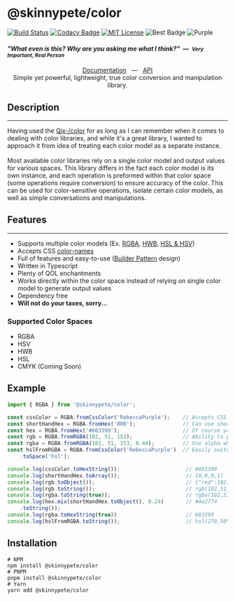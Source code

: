 # @skinnypete/color
[![Build Status](https://github.com/SkinnyPeteTheGiraffe/color/actions/workflows/ci.yml/badge.svg)](https://github.com/SkinnyPeteTheGiraffe/color/actions/workflows/ci.yml?query=branch%3Amain+)
[![Codacy Badge](https://app.codacy.com/project/badge/Grade/1ea5d484507b4ed8812d44c30cf72c43)](https://www.codacy.com/gh/SkinnyPeteTheGiraffe/color/dashboard?utm_source=github.com&amp;utm_medium=referral&amp;utm_content=SkinnyPeteTheGiraffe/color&amp;utm_campaign=Badge_Grade)
[![MIT License](http://img.shields.io/badge/license-MIT-green.svg)](LICENSE.md)
![Best Badge](https://img.shields.io/badge/another%20js%20library-yes-green)
![Purple](https://img.shields.io/badge/purple-purple)

#### _"What even is this? Why are you asking me what I think?"&nbsp;&nbsp;—&nbsp;&nbsp;<small>Very Important, Real Person</small>_

<div>
    <div style="text-align: center;">
        <a href="https://skinnypetethegiraffe.github.io/color/" target="blank">Documentation</a>
        &nbsp;&nbsp;—&nbsp;&nbsp;
        <a href="https://skinnypetethegiraffe.github.io/color/api/" target="blank">API</a>
        <div style="text-align: center;">
            Simple yet powerful, lightweight, true color conversion and manipulation library.
        </div>
    </div>
</div>

## Description
<hr />

Having used the [Qix-/color](https://github.com/Qix-/color) for as long as I can remember when it comes to dealing with color libraries, and while
it's a great library, I wanted to approach it from idea of treating each color model as a separate instance.<br/><br/>Most available color
libraries rely on a single color model and output values for various spaces. This library differs in the fact each color model is its own
instance, and each operation is preformed within that color space (some operations require conversion) to ensure accuracy of the color.
This can be used for color-sensitive operations, isolate certain color models, as well as simple conversations and manipulations.

## Features
<hr />

  * Supports multiple color models (Ex. [RGBA](https://en.wikipedia.org/wiki/RGBA_color_model), [HWB](https://en.wikipedia.org/wiki/HWB_color_model), [HSL & HSV](https://en.wikipedia.org/wiki/HSL_and_HSV))
  * Accepts CSS [color-names](https://www.w3schools.com/colors/colors_names.asp)
  * Full of features and easy-to-use ([Builder Pattern](https://en.wikipedia.org/wiki/Builder_pattern#:~:text=The%20builder%20pattern%20is%20a,Gang%20of%20Four%20design%20patterns.) design)
  * Written in Typescript
  * Plenty of QOL enchantments
  * Works directly within the color space instead of relying on single color model to generate output values
  * Dependency free
  * **Will not do your taxes, sorry...**

### Supported Color Spaces
* RGBA
* HSV
* HWB
* HSL
* CMYK (Coming Soon)
## Example

```ts
import { RGBA } from '@skinnypete/color';

const cssColor = RGBA.fromCssColor('RebeccaPurple');    // Accepts CSS Color Names
const shortHandHex = RGBA.fromHex('000');               // Can use shorthand hex values with and without hashtags
const hex = RGBA.fromHex('#663399');                    // Of course you can use hex (for any color space)
const rgb = RGBA.fromRGBA(102, 51, 153);                // Ability to pass in values (useful for external color space modfications)
const rgba = RGBA.fromRGBA(102, 51, 153, 0.44);         // Use alpha when applicable
const hslFromRGBA = RGBA.fromCssColor('RebeccaPurple')  // Easily switch between color models
    .toSpace('hsl');                                            

console.log(cssColor.toHexString());                     // #663399
console.log(shortHandHex.toArray());                     // [0,0,0,1]
console.log(rgb.toObject());                             // {"red":102,"green":51,"blue":153,"alpha":1}
console.log(rgb.toString());                             // rgb(102,51,153)
console.log(rgba.toString(true));                        // rgba(102,51,153,0.44)
console.log(hex.mix(shortHandHex.toObject(), 0.24)       // #4e2774
    .toString()); 
console.log(rgba.toHexString(true))                      // 663399
console.log(hslFromRGBA.toString());                     // hsl(270,50%,40%)
```

## Installation
```shell
# NPM
npm install @skinnypete/color
# PNPM
pnpm install @skinnypete/color
# Yarn
yarn add @skinnypete/color
```

